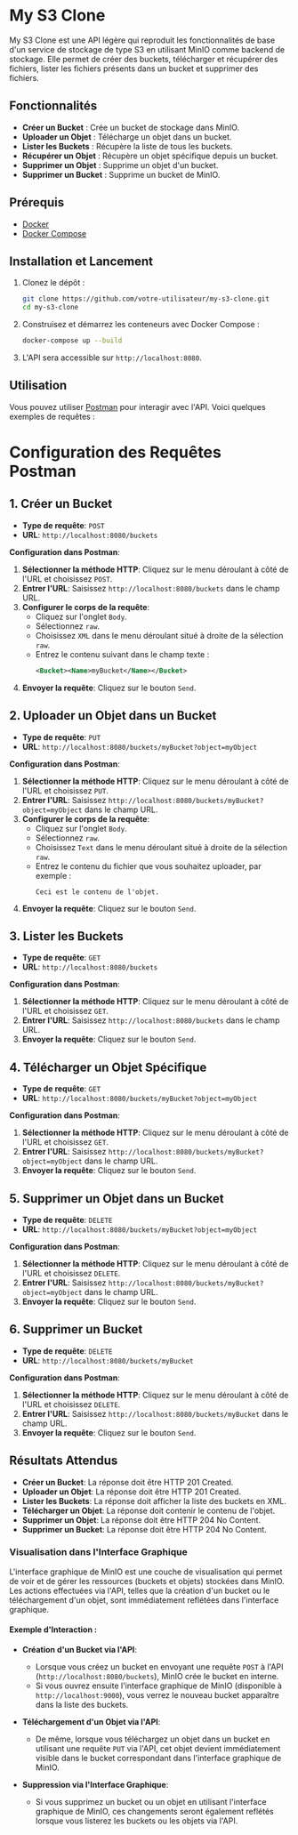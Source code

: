 # My S3 Clone

My S3 Clone est une API légère qui reproduit les fonctionnalités de base d'un service de stockage de type S3 en utilisant MinIO comme backend de stockage. Elle permet de créer des buckets, télécharger et récupérer des fichiers, lister les fichiers présents dans un bucket et supprimer des fichiers.

## Fonctionnalités

- **Créer un Bucket** : Crée un bucket de stockage dans MinIO.
- **Uploader un Objet** : Télécharge un objet dans un bucket.
- **Lister les Buckets** : Récupère la liste de tous les buckets.
- **Récupérer un Objet** : Récupère un objet spécifique depuis un bucket.
- **Supprimer un Objet** : Supprime un objet d'un bucket.
- **Supprimer un Bucket** : Supprime un bucket de MinIO.

## Prérequis

- [Docker](https://www.docker.com/)
- [Docker Compose](https://docs.docker.com/compose/)

## Installation et Lancement

1. Clonez le dépôt :

    ```bash
    git clone https://github.com/votre-utilisateur/my-s3-clone.git
    cd my-s3-clone
    ```

2. Construisez et démarrez les conteneurs avec Docker Compose :

    ```bash
    docker-compose up --build
    ```

3. L'API sera accessible sur `http://localhost:8080`.

## Utilisation

Vous pouvez utiliser [Postman](https://www.postman.com/) pour interagir avec l'API. Voici quelques exemples de requêtes :


# Configuration des Requêtes Postman

## 1. Créer un Bucket

- **Type de requête**: `POST`
- **URL**: `http://localhost:8080/buckets`

**Configuration dans Postman**:

1. **Sélectionner la méthode HTTP**: Cliquez sur le menu déroulant à côté de l'URL et choisissez `POST`.
2. **Entrer l'URL**: Saisissez `http://localhost:8080/buckets` dans le champ URL.
3. **Configurer le corps de la requête**:
   - Cliquez sur l'onglet `Body`.
   - Sélectionnez `raw`.
   - Choisissez `XML` dans le menu déroulant situé à droite de la sélection `raw`.
   - Entrez le contenu suivant dans le champ texte :
     ```xml
     <Bucket><Name>myBucket</Name></Bucket>
     ```
4. **Envoyer la requête**: Cliquez sur le bouton `Send`.

## 2. Uploader un Objet dans un Bucket

- **Type de requête**: `PUT`
- **URL**: `http://localhost:8080/buckets/myBucket?object=myObject`

**Configuration dans Postman**:

1. **Sélectionner la méthode HTTP**: Cliquez sur le menu déroulant à côté de l'URL et choisissez `PUT`.
2. **Entrer l'URL**: Saisissez `http://localhost:8080/buckets/myBucket?object=myObject` dans le champ URL.
3. **Configurer le corps de la requête**:
   - Cliquez sur l'onglet `Body`.
   - Sélectionnez `raw`.
   - Choisissez `Text` dans le menu déroulant situé à droite de la sélection `raw`.
   - Entrez le contenu du fichier que vous souhaitez uploader, par exemple :
     ```
     Ceci est le contenu de l'objet.
     ```
4. **Envoyer la requête**: Cliquez sur le bouton `Send`.

## 3. Lister les Buckets

- **Type de requête**: `GET`
- **URL**: `http://localhost:8080/buckets`

**Configuration dans Postman**:

1. **Sélectionner la méthode HTTP**: Cliquez sur le menu déroulant à côté de l'URL et choisissez `GET`.
2. **Entrer l'URL**: Saisissez `http://localhost:8080/buckets` dans le champ URL.
3. **Envoyer la requête**: Cliquez sur le bouton `Send`.

## 4. Télécharger un Objet Spécifique

- **Type de requête**: `GET`
- **URL**: `http://localhost:8080/buckets/myBucket?object=myObject`

**Configuration dans Postman**:

1. **Sélectionner la méthode HTTP**: Cliquez sur le menu déroulant à côté de l'URL et choisissez `GET`.
2. **Entrer l'URL**: Saisissez `http://localhost:8080/buckets/myBucket?object=myObject` dans le champ URL.
3. **Envoyer la requête**: Cliquez sur le bouton `Send`.

## 5. Supprimer un Objet dans un Bucket

- **Type de requête**: `DELETE`
- **URL**: `http://localhost:8080/buckets/myBucket?object=myObject`

**Configuration dans Postman**:

1. **Sélectionner la méthode HTTP**: Cliquez sur le menu déroulant à côté de l'URL et choisissez `DELETE`.
2. **Entrer l'URL**: Saisissez `http://localhost:8080/buckets/myBucket?object=myObject` dans le champ URL.
3. **Envoyer la requête**: Cliquez sur le bouton `Send`.

## 6. Supprimer un Bucket

- **Type de requête**: `DELETE`
- **URL**: `http://localhost:8080/buckets/myBucket`

**Configuration dans Postman**:

1. **Sélectionner la méthode HTTP**: Cliquez sur le menu déroulant à côté de l'URL et choisissez `DELETE`.
2. **Entrer l'URL**: Saisissez `http://localhost:8080/buckets/myBucket` dans le champ URL.
3. **Envoyer la requête**: Cliquez sur le bouton `Send`.

## Résultats Attendus

- **Créer un Bucket**: La réponse doit être HTTP 201 Created.
- **Uploader un Objet**: La réponse doit être HTTP 201 Created.
- **Lister les Buckets**: La réponse doit afficher la liste des buckets en XML.
- **Télécharger un Objet**: La réponse doit contenir le contenu de l'objet.
- **Supprimer un Objet**: La réponse doit être HTTP 204 No Content.
- **Supprimer un Bucket**: La réponse doit être HTTP 204 No Content.


### Visualisation dans l'Interface Graphique

L'interface graphique de MinIO est une couche de visualisation qui permet de voir et de gérer les ressources (buckets et objets) stockées dans MinIO. Les actions effectuées via l'API, telles que la création d'un bucket ou le téléchargement d'un objet, sont immédiatement reflétées dans l'interface graphique.

#### Exemple d'Interaction :

- **Création d'un Bucket via l'API**:
  - Lorsque vous créez un bucket en envoyant une requête `POST` à l'API (`http://localhost:8080/buckets`), MinIO crée le bucket en interne.
  - Si vous ouvrez ensuite l'interface graphique de MinIO (disponible à `http://localhost:9000`), vous verrez le nouveau bucket apparaître dans la liste des buckets.

- **Téléchargement d'un Objet via l'API**:
  - De même, lorsque vous téléchargez un objet dans un bucket en utilisant une requête `PUT` via l'API, cet objet devient immédiatement visible dans le bucket correspondant dans l'interface graphique de MinIO.

- **Suppression via l'Interface Graphique**:
  - Si vous supprimez un bucket ou un objet en utilisant l'interface graphique de MinIO, ces changements seront également reflétés lorsque vous listerez les buckets ou les objets via l'API.

